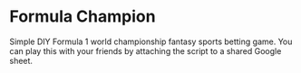# Formula Champion
Simple DIY Formula 1 world championship fantasy sports betting game. You can play this with your friends by attaching the script to a shared Google sheet.
